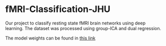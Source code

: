 # fMRI-Classification-JHU
Our project to classify resting state fMRI brain networks using deep learning. The dataset was processed using group-ICA and dual regression.

The model weights can be found in [this link](https://livejohnshopkins-my.sharepoint.com/:f:/g/personal/apallik1_jh_edu/Eqo4DojG33pBquC3_zCNYhYBSTcUS6Ppfhl9OAVF_erlZQ?e=bfn0E7)

